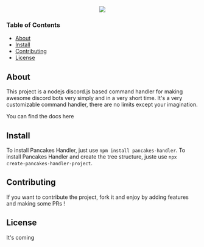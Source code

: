 <div style="text-align:center"><img src="https://cdn.discordapp.com/attachments/609313381421154304/670222364579201034/pancakes-handler.png.png" /></div>

### Table of Contents
* [About](https://github.com/Les-Laboratoires-JS/command-handler/master/README.md#About)
* [Install](https://github.com/Les-Laboratoires-JS/command-handler/master/README.md#Install)
* [Contributing](https://github.com/Les-Laboratoires-JS/command-handler/master/README.md#Contributing)
* [License](https://github.com/Les-Laboratoires-JS/command-handler/master/README.md#License)

## About
This project is a nodejs discord.js based command handler for making awesome discord bots very simply and in a very short time.
It's a very customizable command handler, there are no limits except your imagination. 

You can find the docs here

## Install
To install Pancakes Handler, just use `npm install pancakes-handler`.
To install Pancakes Handler and create the tree structure, juste use `npx create-pancakes-handler-project`.

## Contributing
If you want to contribute the project, fork it and enjoy by adding features and making some PRs !

## License 
It's coming
